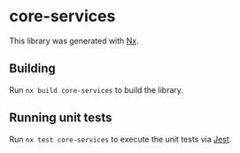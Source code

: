 # core-services

This library was generated with [Nx](https://nx.dev).

## Building

Run `nx build core-services` to build the library.

## Running unit tests

Run `nx test core-services` to execute the unit tests via [Jest](https://jestjs.io).
